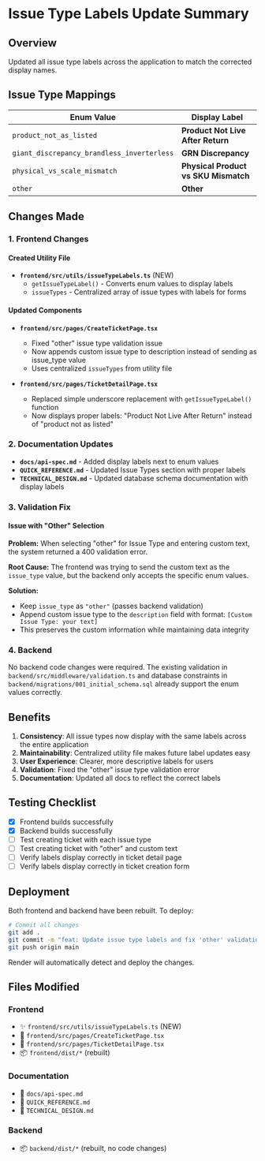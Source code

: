 # Issue Type Labels Update Summary

## Overview
Updated all issue type labels across the application to match the corrected display names.

## Issue Type Mappings

| Enum Value | Display Label |
|------------|---------------|
| `product_not_as_listed` | **Product Not Live After Return** |
| `giant_discrepancy_brandless_inverterless` | **GRN Discrepancy** |
| `physical_vs_scale_mismatch` | **Physical Product vs SKU Mismatch** |
| `other` | **Other** |

## Changes Made

### 1. Frontend Changes

#### Created Utility File
- **`frontend/src/utils/issueTypeLabels.ts`** (NEW)
  - `getIssueTypeLabel()` - Converts enum values to display labels
  - `issueTypes` - Centralized array of issue types with labels for forms

#### Updated Components
- **`frontend/src/pages/CreateTicketPage.tsx`**
  - Fixed "other" issue type validation issue
  - Now appends custom issue type to description instead of sending as issue_type value
  - Uses centralized `issueTypes` from utility file
  
- **`frontend/src/pages/TicketDetailPage.tsx`**
  - Replaced simple underscore replacement with `getIssueTypeLabel()` function
  - Now displays proper labels: "Product Not Live After Return" instead of "product not as listed"

### 2. Documentation Updates

- **`docs/api-spec.md`** - Added display labels next to enum values
- **`QUICK_REFERENCE.md`** - Updated Issue Types section with proper labels
- **`TECHNICAL_DESIGN.md`** - Updated database schema documentation with display labels

### 3. Validation Fix

#### Issue with "Other" Selection
**Problem:** When selecting "other" for Issue Type and entering custom text, the system returned a 400 validation error.

**Root Cause:** The frontend was trying to send the custom text as the `issue_type` value, but the backend only accepts the specific enum values.

**Solution:** 
- Keep `issue_type` as `"other"` (passes backend validation)
- Append custom issue type to the `description` field with format: `[Custom Issue Type: your text]`
- This preserves the custom information while maintaining data integrity

### 4. Backend
No backend code changes were required. The existing validation in `backend/src/middleware/validation.ts` and database constraints in `backend/migrations/001_initial_schema.sql` already support the enum values correctly.

## Benefits

1. **Consistency**: All issue types now display with the same labels across the entire application
2. **Maintainability**: Centralized utility file makes future label updates easy
3. **User Experience**: Clearer, more descriptive labels for users
4. **Validation**: Fixed the "other" issue type validation error
5. **Documentation**: Updated all docs to reflect the correct labels

## Testing Checklist

- [x] Frontend builds successfully
- [x] Backend builds successfully
- [ ] Test creating ticket with each issue type
- [ ] Test creating ticket with "other" and custom text
- [ ] Verify labels display correctly in ticket detail page
- [ ] Verify labels display correctly in ticket creation form

## Deployment

Both frontend and backend have been rebuilt. To deploy:

```bash
# Commit all changes
git add .
git commit -m "feat: Update issue type labels and fix 'other' validation"
git push origin main
```

Render will automatically detect and deploy the changes.

## Files Modified

### Frontend
- ✨ `frontend/src/utils/issueTypeLabels.ts` (NEW)
- 🔧 `frontend/src/pages/CreateTicketPage.tsx`
- 🔧 `frontend/src/pages/TicketDetailPage.tsx`
- 📦 `frontend/dist/*` (rebuilt)

### Documentation
- 📄 `docs/api-spec.md`
- 📄 `QUICK_REFERENCE.md`
- 📄 `TECHNICAL_DESIGN.md`

### Backend
- 📦 `backend/dist/*` (rebuilt, no code changes)

